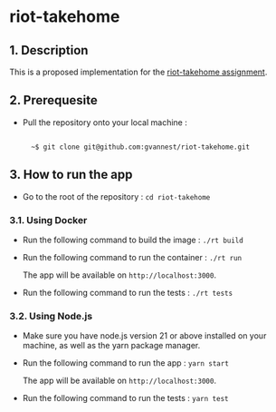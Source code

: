 # riot-takehome

## 1. Description

This is a proposed implementation for the [riot-takehome assignment](https://github.com/tryriot/take-home).

## 2. Prerequesite

- Pull the repository onto your local machine :

  ```console

    ~$ git clone git@github.com:gvannest/riot-takehome.git

    ```

## 3. How to run the app

- Go to the root of the repository : `cd riot-takehome`

### 3.1. Using Docker

- Run the following command to build the image : `./rt build`

- Run the following command to run the container : `./rt run`

  The app will be available on `http://localhost:3000`.

- Run the following command to run the tests : `./rt tests`

### 3.2. Using Node.js

- Make sure you have node.js version 21 or above installed on your machine, as well as the yarn package manager.

- Run the following command to run the app : `yarn start`

  The app will be available on `http://localhost:3000`.

- Run the following command to run the tests : `yarn test`

